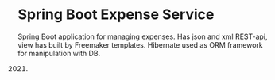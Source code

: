 # Spring Boot Expense Service
Spring Boot application for managing expenses.
Has json and xml REST-api, view has built by Freemaker templates.
Hibernate used as ORM framework for manipulation with DB.

2021.
